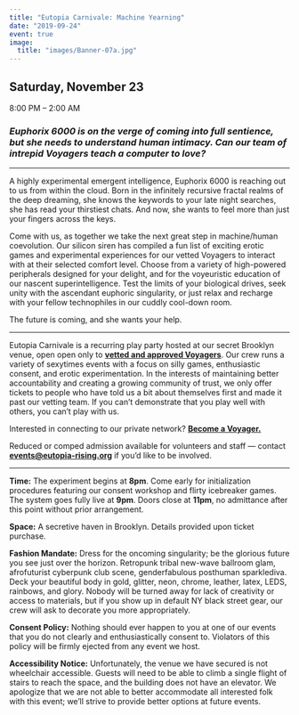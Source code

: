 ```yaml
---
title: "Eutopia Carnivale: Machine Yearning"
date: "2019-09-24"
event: true
image:
  title: "images/Banner-07a.jpg"
---
```


## Saturday, November 23  
8:00 PM – 2:00 AM

### _Euphorix 6000 is on the verge of coming into full sentience, but she needs to understand human intimacy. Can our team of intrepid Voyagers teach a computer to love?_ 

* * *

A highly experimental emergent intelligence, Euphorix 6000 is reaching out to us from within the cloud. Born in the infinitely recursive fractal realms of the deep dreaming, she knows the keywords to your late night searches, she has read your thirstiest chats. And now, she wants to feel more than just your fingers across the keys.   

Come with us, as together we take the next great step in machine/human coevolution. Our silicon siren has compiled a fun list of exciting erotic games and experimental experiences for our vetted Voyagers to interact with at their selected comfort level. Choose from a variety of high-powered peripherals designed for your delight, and for the voyeuristic education of our nascent superintelligence. Test the limits of your biological drives, seek unity with the ascendant euphoric singularity, or just relax and recharge with your fellow technophiles in our cuddly cool-down room.   

The future is coming, and she wants your help.  

* * *

Eutopia Carnivale is a recurring play party hosted at our secret Brooklyn venue, open open only to [**vetted and approved Voyagers**](https://goo.gl/forms/7efFqP05OXGZiOEM2). Our crew runs a variety of sexytimes events with a focus on silly games, enthusiastic consent, and erotic experimentation. In the interests of maintaining better accountability and creating a growing community of trust, we only offer tickets to people who have told us a bit about themselves first and made it past our vetting team. If you can’t demonstrate that you play well with others, you can’t play with us.

Interested in connecting to our private network? [**Become a Voyager.**](https://goo.gl/forms/NymSROUtaNPORhK52)  

Reduced or comped admission available for volunteers and staff — contact **[events@eutopia-rising.org](mailto:events@eutopia-rising.org)** if you’d like to be involved.  

* * *

**Time:** The experiment begins at **8pm**. Come early for initialization procedures featuring our consent workshop and flirty icebreaker games. The system goes fully live at **9pm**. Doors close at **11pm**, no admittance after this point without prior arrangement.

**Space:** A secretive haven in Brooklyn. Details provided upon ticket purchase.

**Fashion Mandate:** Dress for the oncoming singularity; be the glorious future you see just over the horizon. Retropunk tribal new-wave ballroom glam, afrofuturist cyberpunk club scene, genderfabulous posthuman sparklediva. Deck your beautiful body in gold, glitter, neon, chrome, leather, latex, LEDS, rainbows, and glory. Nobody will be turned away for lack of creativity or access to materials, but if you show up in default NY black street gear, our crew will ask to decorate you more appropriately.

**Consent Policy:** Nothing should ever happen to you at one of our events that you do not clearly and enthusiastically consent to. Violators of this policy will be firmly ejected from any event we host.

**Accessibility Notice:** Unfortunately, the venue we have secured is not wheelchair accessible. Guests will need to be able to climb a single flight of stairs to reach the space, and the building does not have an elevator. We apologize that we are not able to better accommodate all interested folk with this event; we’ll strive to provide better options at future events.
